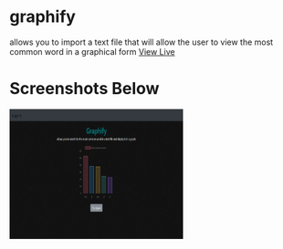 # graphify
allows you to import a text file that will allow the user to view the most common word in a graphical form
<a href="https://django-graphify.herokuapp.com"> View Live </a>

# Screenshots Below

<img src="gitimg/graphify.png" alt="example" style="width:304px;height:228px;">
